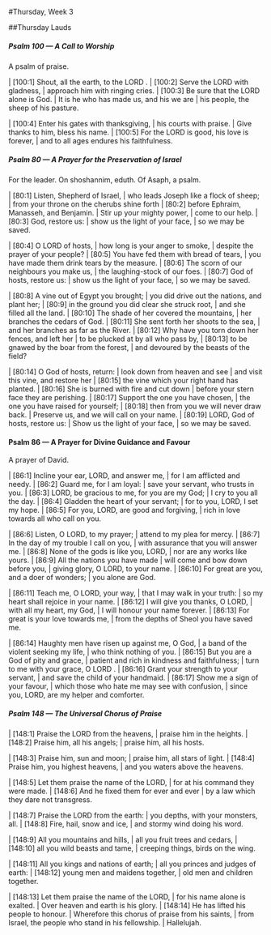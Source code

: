 #Thursday, Week 3

##Thursday Lauds

##### Psalm 100 — A Call to Worship #####

A psalm of praise.

|   [100:1] Shout, all the earth, to the LORD .
|     [100:2] Serve the LORD with gladness,
|    approach him with ringing cries.
|   [100:3] Be sure that the LORD alone is God.
|    It is he who has made us, and his we are
|    his people, the sheep of his pasture.

|   [100:4] Enter his gates with thanksgiving,
|    his courts with praise.
|  Give thanks to him, bless his name.
|   [100:5] For the LORD is good, his love is forever,
|    and to all ages endures his faithfulness.

##### Psalm 80 — A Prayer for the Preservation of Israel #####

For the leader. On shoshannim, eduth. Of Asaph, a psalm.

|   [80:1] Listen, Shepherd of Israel,
|    who leads Joseph like a flock of sheep;
|  from your throne on the cherubs shine forth
|     [80:2] before Ephraim, Manasseh, and Benjamin.
|  Stir up your mighty power,
|    come to our help.
|   [80:3] God, restore us:
|    show us the light of your face,
|    so we may be saved.

|   [80:4] O LORD of hosts,
|  how long is your anger to smoke,
|    despite the prayer of your people?
|   [80:5] You have fed them with bread of tears,
|    you have made them drink tears by the measure.
|   [80:6] The scorn of our neighbours you make us,
|    the laughing-stock of our foes.
|   [80:7] God of hosts, restore us:
|    show us the light of your face,
|    so we may be saved.

|   [80:8] A vine out of Egypt you brought;
|    you did drive out the nations, and plant her;
|   [80:9] in the ground you did clear she struck root,
|    and she filled all the land.
|   [80:10] The shade of her covered the mountains,
|    her branches the cedars of God.
|   [80:11] She sent forth her shoots to the sea,
|    and her branches as far as the River.
|   [80:12] Why have you torn down her fences, and left her
|    to be plucked at by all who pass by,
|   [80:13] to be gnawed by the boar from the forest,
|    and devoured by the beasts of the field?

|   [80:14] O God of hosts, return:
|    look down from heaven and see
|  and visit this vine, and restore her
|     [80:15] the vine which your right hand has planted.
|   [80:16] She is burned with fire and cut down
|    before your stern face they are perishing.
|   [80:17] Support the one you have chosen,
|    the one you have raised for yourself;
|   [80:18] then from you we will never draw back.
|    Preserve us, and we will call on your name.
|   [80:19] LORD, God of hosts, restore us:
|    Show us the light of your face,
|    so we may be saved.

#### Psalm 86 — A Prayer for Divine Guidance and Favour #####

A prayer of David.

|   [86:1] Incline your ear, LORD, and answer me,
|    for I am afflicted and needy.
|   [86:2] Guard me, for I am loyal:
|    save your servant, who trusts in you.
|   [86:3] LORD, be gracious to me, for you are my God;
|    I cry to you all the day.
|   [86:4] Gladden the heart of your servant;
|    for to you, LORD, I set my hope.
|   [86:5] For you, LORD, are good and forgiving,
|    rich in love towards all who call on you.

|   [86:6] Listen, O LORD, to my prayer;
|    attend to my plea for mercy.
|   [86:7] In the day of my trouble I call on you,
|    with assurance that you will answer me.
|   [86:8] None of the gods is like you, LORD,
|    nor are any works like yours.
|   [86:9] All the nations you have made
|    will come and bow down before you,
|    giving glory, O LORD, to your name.
|   [86:10] For great are you, and a doer of wonders;
|    you alone are God.

|   [86:11] Teach me, O LORD, your way,
|    that I may walk in your truth:
|    so my heart shall rejoice in your name.
|   [86:12] I will give you thanks, O LORD,
|    with all my heart, my God,
|    I will honour your name forever.
|   [86:13] For great is your love towards me,
|    from the depths of Sheol you have saved me.

|   [86:14] Haughty men have risen up against me, O God,
|    a band of the violent seeking my life,
|    who think nothing of you.
|   [86:15] But you are a God of pity and grace,
|    patient and rich in kindness and faithfulness;
|    turn to me with your grace, O LORD .
|   [86:16] Grant your strength to your servant,
|    and save the child of your handmaid.
|   [86:17] Show me a sign of your favour,
|    which those who hate me may see with confusion,
|    since you, LORD, are my helper and comforter.

##### Psalm 148 — The Universal Chorus of Praise #####

|   [148:1] Praise the LORD from the heavens,
|    praise him in the heights.
|   [148:2] Praise him, all his angels;
|    praise him, all his hosts.

|   [148:3] Praise him, sun and moon;
|    praise him, all stars of light.
|   [148:4] Praise him, you highest heavens,
|    and you waters above the heavens.

|   [148:5] Let them praise the name of the LORD,
|    for at his command they were made.
|   [148:6] And he fixed them for ever and ever
|    by a law which they dare not transgress.

|   [148:7] Praise the LORD from the earth:
|    you depths, with your monsters, all.
|   [148:8] Fire, hail, snow and ice,
|    and stormy wind doing his word.

|   [148:9] All you mountains and hills,
|    all you fruit trees and cedars,
|   [148:10] all you wild beasts and tame,
|    creeping things, birds on the wing.

|   [148:11] All you kings and nations of earth;
|    all you princes and judges of earth:
|   [148:12] young men and maidens together,
|    old men and children together.

|   [148:13] Let them praise the name of the LORD,
|    for his name alone is exalted.
|  Over heaven and earth is his glory.
|     [148:14] He has lifted his people to honour.
|  Wherefore this chorus of praise from his saints,
|    from Israel, the people who stand in his fellowship.
|      Hallelujah.

